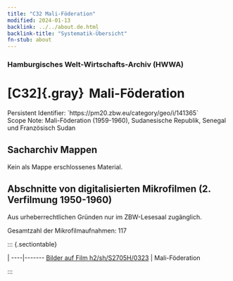 ```yaml
---
title: "C32 Mali-Föderation"
modified: 2024-01-13
backlink: ../../about.de.html
backlink-title: "Systematik-Übersicht"
fn-stub: about
---
```


### Hamburgisches Welt-Wirtschafts-Archiv (HWWA)

# [C32]{.gray}&#8201; Mali-Föderation

<div class="hint">Persistent Identifier: `https://pm20.zbw.eu/category/geo/i/141365`</div>

<div class="hint">
Scope Note: Mali-Föderation (1959-1960), Sudanesische Republik, Senegal und Französisch Sudan
</div>





## Sacharchiv Mappen








Kein als Mappe erschlossenes Material.



<a id="filmsections" />

## Abschnitte von digitalisierten Mikrofilmen (2. Verfilmung 1950-1960)

<p>Aus urheberrechtlichen Gründen nur im ZBW-Lesesaal zugänglich.</p>


<p>Gesamtzahl der Mikrofilmaufnahmen: 117</p>





::: {.sectiontable}

 | 
----|-------
<a class="btn" href="https://pm20.zbw.eu/film/h2/sh/S2705H/0323" rel="nofollow">Bilder auf Film h2/sh/S2705H/0323</a> | Mali-Föderation


:::













